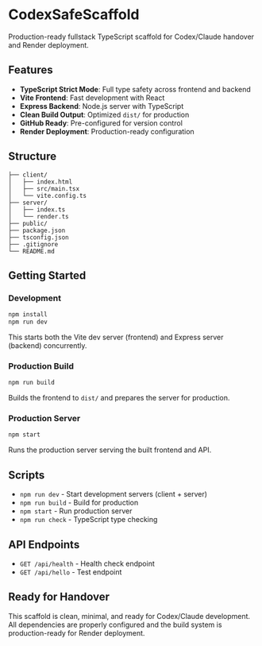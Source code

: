 # CodexSafeScaffold

Production-ready fullstack TypeScript scaffold for Codex/Claude handover and Render deployment.

## Features

- **TypeScript Strict Mode**: Full type safety across frontend and backend
- **Vite Frontend**: Fast development with React
- **Express Backend**: Node.js server with TypeScript
- **Clean Build Output**: Optimized `dist/` for production
- **GitHub Ready**: Pre-configured for version control
- **Render Deployment**: Production-ready configuration

## Structure

```
├── client/
│   ├── index.html
│   ├── src/main.tsx
│   └── vite.config.ts
├── server/
│   ├── index.ts
│   └── render.ts
├── public/
├── package.json
├── tsconfig.json
├── .gitignore
└── README.md
```

## Getting Started

### Development

```bash
npm install
npm run dev
```

This starts both the Vite dev server (frontend) and Express server (backend) concurrently.

### Production Build

```bash
npm run build
```

Builds the frontend to `dist/` and prepares the server for production.

### Production Server

```bash
npm start
```

Runs the production server serving the built frontend and API.

## Scripts

- `npm run dev` - Start development servers (client + server)
- `npm run build` - Build for production
- `npm start` - Run production server
- `npm run check` - TypeScript type checking

## API Endpoints

- `GET /api/health` - Health check endpoint
- `GET /api/hello` - Test endpoint

## Ready for Handover

This scaffold is clean, minimal, and ready for Codex/Claude development. All dependencies are properly configured and the build system is production-ready for Render deployment.